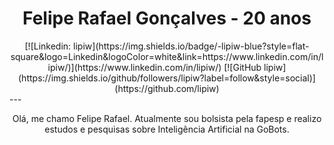 # <h1 align="center">Felipe Rafael Gonçalves - 20 anos</h1>
<div align="center">
[![Linkedin: lipiw](https://img.shields.io/badge/-lipiw-blue?style=flat-square&logo=Linkedin&logoColor=white&link=https://www.linkedin.com/in/lipiw/)](https://www.linkedin.com/in/lipiw/)
[![GitHub lipiw](https://img.shields.io/github/followers/lipiw?label=follow&style=social)](https://github.com/lipiw)</div>
---

<p align="center">Olá, me chamo Felipe Rafael. Atualmente sou bolsista pela fapesp e realizo estudos e pesquisas sobre Inteligência Artificial na GoBots.</p>
